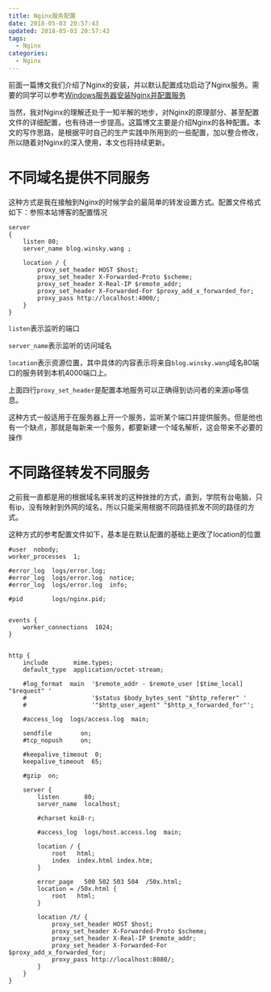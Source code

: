 ```yaml
---
title: Nginx服务配置
date: 2018-05-03 20:57:43
updated: 2018-05-03 20:57:43
tags:
  - Nginx
categories: 
  - Nginx
---
```

前面一篇博文我们介绍了Nginx的安装，并以默认配置成功启动了Nginx服务。需要的同学可以参考[Windows服务器安装Nginx并配置服务][1]

当然，我对Nginx的理解还处于一知半解的地步，对Nginx的原理部分、甚至配置文件的详细配置，也有待进一步提高。这篇博文主要是介绍Nginx的各种配置。本文的写作思路，是根据平时自己的生产实践中所用到的一些配置，加以整合修改，所以随着对Nginx的深入使用，本文也将持续更新。

<!-- more -->

# 不同域名提供不同服务
这种方式是我在接触到Nginx的时候学会的最简单的转发设置方式。配置文件格式如下：参照本站博客的配置情况
```
server
{
    listen 80;
    server_name blog.winsky.wang ;
		
	location / {
		proxy_set_header HOST $host;
		proxy_set_header X-Forwarded-Proto $scheme;
		proxy_set_header X-Real-IP $remote_addr;
		proxy_set_header X-Forwarded-For $proxy_add_x_forwarded_for;
        proxy_pass http://localhost:4000/;
    }
}
```
`listen`表示监听的端口

`server_name`表示监听的访问域名

`location`表示资源位置，其中具体的内容表示将来自`blog.winsky.wang`域名80端口的服务转到本机4000端口上。

上面四行`proxy_set_header`是配置本地服务可以正确得到访问者的来源ip等信息。

这种方式一般适用于在服务器上开一个服务，监听某个端口并提供服务。但是他也有一个缺点，那就是每新来一个服务，都要新建一个域名解析，这会带来不必要的操作

# 不同路径转发不同服务
之前我一直都是用的根据域名来转发的这种挫挫的方式，直到，学院有台电脑，只有ip，没有映射到外网的域名，所以只能采用根据不同路径抓发不同的路径的方式。

这种方式的参考配置文件如下，基本是在默认配置的基础上更改了location的位置
```
#user  nobody;
worker_processes  1;

#error_log  logs/error.log;
#error_log  logs/error.log  notice;
#error_log  logs/error.log  info;

#pid        logs/nginx.pid;


events {
    worker_connections  1024;
}


http {
    include       mime.types;
    default_type  application/octet-stream;

    #log_format  main  '$remote_addr - $remote_user [$time_local] "$request" '
    #                  '$status $body_bytes_sent "$http_referer" '
    #                  '"$http_user_agent" "$http_x_forwarded_for"';

    #access_log  logs/access.log  main;

    sendfile        on;
    #tcp_nopush     on;

    #keepalive_timeout  0;
    keepalive_timeout  65;

    #gzip  on;

    server {
        listen       80;
        server_name  localhost;

        #charset koi8-r;

        #access_log  logs/host.access.log  main;

        location / {
            root   html;
            index  index.html index.htm;
        }

        error_page   500 502 503 504  /50x.html;
        location = /50x.html {
            root   html;
        }
		
		location /t/ {
			proxy_set_header HOST $host;
			proxy_set_header X-Forwarded-Proto $scheme;
			proxy_set_header X-Real-IP $remote_addr;
			proxy_set_header X-Forwarded-For $proxy_add_x_forwarded_for;
			proxy_pass http://localhost:8080/;
		}
    }
}
```

[1]: https://blog.winsky.wang/Windows/将自己的程序配置成Windows服务/ "Windows服务器安装Nginx并配置服务"